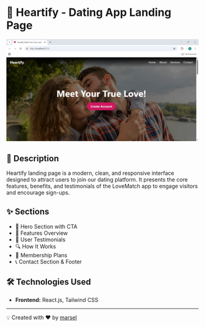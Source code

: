 # 💖 Heartify - Dating App Landing Page

![Heartify Landing Page Screenshot](assets/preview-1.jpg)

## 📌 Description

Heartify landing page is a modern, clean, and responsive interface designed to attract users to join our dating platform. It presents the core features, benefits, and testimonials of the LoveMatch app to engage visitors and encourage sign-ups.

## ✨ Sections

- 👋 Hero Section with CTA
- 🚀 Features Overview
- 👤 User Testimonials
- 🔍 How It Works
- 💎 Membership Plans
- 📞 Contact Section & Footer

## 🛠️ Technologies Used

- **Frontend:** React.js, Tailwind CSS

<!-- ## 📷 Application Preview

| Home                                         | Edit List                                         |
| ------------------------------------------------- | ------------------------------------------------- |
| ![Home](assets/preview-2.jpg) | ![Edit List](assets/preview-4.jpg) | -->

---

💡 Created with ❤️ by [marsel](https://github.com/marsellius88)
